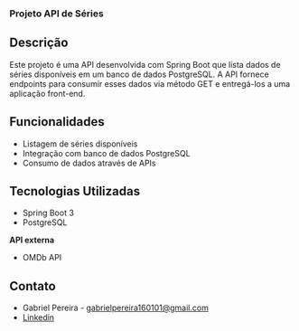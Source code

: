 ### Projeto API de Séries

## Descrição
Este projeto é uma API desenvolvida com Spring Boot que lista dados de séries disponíveis em um banco de dados PostgreSQL. A API fornece endpoints para consumir esses dados via método GET e entregá-los a uma aplicação front-end.

## Funcionalidades
- Listagem de séries disponíveis
- Integração com banco de dados PostgreSQL
- Consumo de dados através de APIs

## Tecnologias Utilizadas
- Spring Boot 3
- PostgreSQL

**API externa**
- OMDb API

## Contato
- Gabriel Pereira - gabrielpereira160101@gmail.com
- [Linkedin](linkedin.com/in/gabriel-pereira-a2a6331a2/)
